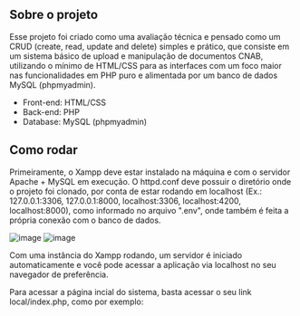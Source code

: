 ## Sobre o projeto

Esse projeto foi criado como uma avaliação técnica e pensado como um CRUD (create, read, update and delete) simples e prático, que consiste em um sistema básico de upload e manipulação de documentos CNAB, utilizando o mínimo de HTML/CSS para as interfaces com um foco maior nas funcionalidades
em PHP puro e alimentada por um banco de dados MySQL (phpmyadmin).

- Front-end: HTML/CSS
- Back-end: PHP
- Database: MySQL (phpmyadmin)

## Como rodar

Primeiramente, o Xampp deve estar instalado na máquina e com o servidor Apache + MySQL em execução. O httpd.conf deve possuir o diretório onde o projeto foi clonado, por conta de estar rodando em localhost (Ex.: 127.0.0.1:3306, 127.0.0.1:8000, localhost:3306, localhost:4200, localhost:8000), como informado no arquivo ".env", onde também é feita a própria conexão com o banco de dados.

![image](https://user-images.githubusercontent.com/78673503/156687161-9790be69-1d4b-4490-9c75-7e457b3c5ee1.png) 
![image](https://user-images.githubusercontent.com/78673503/200224788-25dae2b1-bac2-4e2d-b1ea-aa45cf5fea8c.png)

Com uma instância do Xampp rodando, um servidor é iniciado automaticamente e você pode acessar a aplicação via localhost no seu navegador de preferência.


Para acessar a página incial do sistema, basta acessar o seu link local/index.php, como por exemplo:
